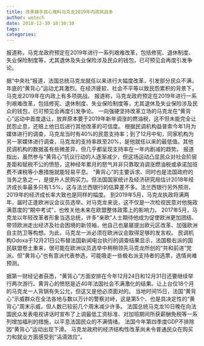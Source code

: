 ```yaml
---
title: 改革棘手民心难料马克龙2019年内政挑战多
author: wetech
date: 2018-12-30 10:30:38
tags: 
categories: 
---
```

报道称，马克龙政府预定在2019年进行一系列艰难改革，包括修宪、退休制度、失业保险制度等，尤其退休及失业保险涉及民众的钱包，已可预见会再度引发争论。
<!-- more -->
据“中央社”报道，法国总统马克龙就任以来进行大幅度改革，引发部分民众不满，年底的“黄背心”运动尤其激烈。在经济疲软、社会不平等以致民怨累积的背景下，马克龙2019年在内政上有多项挑战。
报道称，马克龙政府预定在2019年进行一系列艰难改革，包括修宪、退休制度、失业保险制度等，尤其退休及失业保险涉及民众的钱包，已可预见会再度引发争论。
一向强硬坚持改革立场的马克龙在“黄背心”运动中首度退让，放弃原本要于2019年新年调涨的燃油税，这不但未能完全让民怨止息，还赔上他日后进行其他改革的可信度。
根据民调机构益普索今年1月为媒体进行的调查，马克龙当时有40%的民意支持率；到了12月中旬，同家机构为另一家媒体进行调查，马克龙的支持率跌至20%，是他就任以来的最低值。其他民调机构的数据虽有些微差异，但几乎都呈现支持率在一年内剧减的趋势。
报道指出，虽然参与“黄背心”抗议行动的人逐渐减少，但这场运动凸显民众对社会阶层差距和赋税不公的愤怒，这种经年累月的怒气并非只靠取消调涨燃油税或承诺加班费不课税等小惠措施就能轻易平息。
“黄背心”的主要诉求、同时也是法国政府的当务之急之一，是提升人民购买力。但法国国家统计及经济研究局估计2018年经济成长率最多只有1.5%，这与法兰西银行的估算差不多。法兰西银行另外预测，2019年的经济成长率大致也是同样的幅度。
到2019年5月，马克龙执政将满两年，届时正逢欧洲议会议员选举。对马克龙来说，这不仅是一次检视民意对他施政满意度的“期中考试”，也攸关他未来在欧盟整体政策上的影响力。
2017年5月，马克龙以年轻改革者形象当选总统，许多“亲欧”人士期待他成为促使欧洲更加团结、带领欧洲走出经济及社会困境的新领袖，他自己也屡屡提出欧元区改革、加强欧洲自主防卫等构想。为此，马克龙一派必须在欧洲议会取得足够的发言权。
民调机构Odoxa于12月21日公布替法国新闻电台执行的调查结果显示，法国极右派的国民联盟卷土重来，很可能在欧洲议员选举中稍稍领先马克龙所创的“共和前进”党派。但“黄背心”也有意派代表参选，可能吸走一些极右派支持者的选票，选情尚难预测。
 
 
据第一财经记者获悉，“黄背心”方面安排在今年12月24日和12月31日还要继续举行两次游行。黄背心的愤怒是近40年法国社会不满激化的结果。让上台仅18个月的马克龙一人背锅有失公允，但这又是他必须面对的。
当地时间15日，法国“黄背心”示威群众在全法各地与数以万计的警察对峙，这是第5个、也是具决定性的“黄背心”周末示威，但人数已较前几个周末减少许多。
法国总统马克龙10日晚在向法国民众发表电视讲话时宣布了上调最低工资标准、对加班期间所获薪酬免税等一系列增加福利的措施，以平息法国民众的不满情绪。
法国今年第四季度GDP不排除因“黄背心”运动出现下滑。
马克龙政府的经济结构性改革尚未令普通民众在购买力和就业方面感受到“涓滴效应”。

